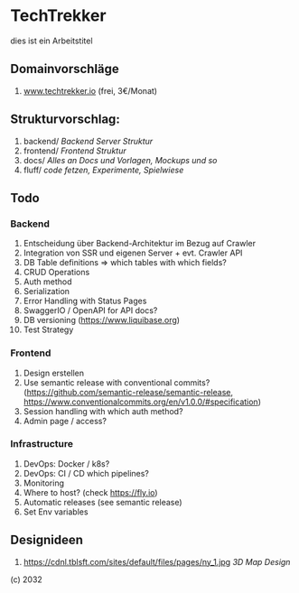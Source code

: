 # TechTrekker
dies ist ein Arbeitstitel

## Domainvorschläge
1. www.techtrekker.io (frei, 3€/Monat)


## Strukturvorschlag:
1. backend/ *Backend Server Struktur* 
2. frontend/ *Frontend Struktur*
3. docs/ *Alles an Docs und Vorlagen, Mockups und so*
4. fluff/ *code fetzen, Experimente, Spielwiese*



## Todo
### Backend
1. Entscheidung über Backend-Architektur im Bezug auf Crawler
2. Integration von SSR und eigenen Server + evt. Crawler API
3. DB Table definitions => which tables with which fields?
4. CRUD Operations 
5. Auth method
6. Serialization
7. Error Handling with Status Pages
8. SwaggerIO / OpenAPI for API docs?
9. DB versioning (https://www.liquibase.org)
10. Test Strategy

### Frontend 
1. Design erstellen
2. Use semantic release with conventional commits? (https://github.com/semantic-release/semantic-release, https://www.conventionalcommits.org/en/v1.0.0/#specification)
3. Session handling with which auth method?
4. Admin page / access?

### Infrastructure
1. DevOps: Docker / k8s?
2. DevOps: CI / CD which pipelines? 
3. Monitoring
4. Where to host? (check https://fly.io)
5. Automatic releases (see semantic release)
6. Set Env variables 

## Designideen
1. https://cdnl.tblsft.com/sites/default/files/pages/ny_1.jpg *3D Map Design*


(c) 2032




